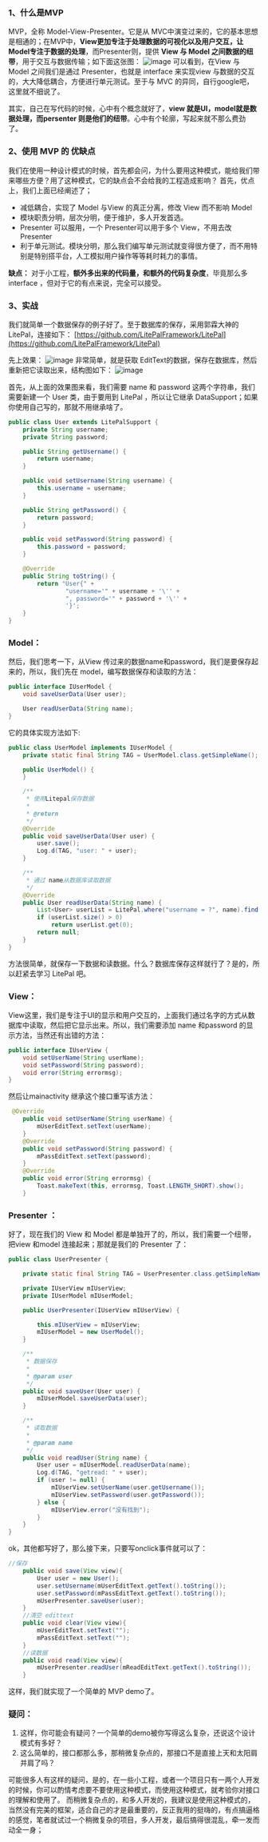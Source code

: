 
### 1、什么是MVP
MVP，全称 Model-View-Presenter。它是从 MVC中演变过来的，它的基本思想是相通的；在MVP中，**View更加专注于处理数据的可视化以及用户交互，让Model专注于数据的处理**，而Presenter则，提供 **View 与 Model 之间数据的纽带**，用于交互与数据传输；如下面这张图：
 ![image](https://img-blog.csdn.net/20170409164517040)
可以看到，在View 与 Model 之间我们是通过 Presenter，也就是 interface 来实现view 与数据的交互的，大大降低耦合，方便进行单元测试。至于与 MVC 的异同，自行google吧，这里就不细说了。

其实，自己在写代码的时候，心中有个概念就好了，**view 就是UI，model就是数据处理，而persenter 则是他们的纽带**。心中有个轮廓，写起来就不那么费劲了。
### 2、使用 MVP 的 优缺点
我们在使用一种设计模式的时候，首先都会问，为什么要用这种模式，能给我们带来哪些方便？用了这种模式，它的缺点会不会给我的工程造成影响？
首先，优点上，我们上面已经阐述了；

- 减低耦合，实现了 Model 与View 的真正分离，修改 View 而不影响 Model
- 模块职责分明，层次分明，便于维护，多人开发首选。
- Presenter 可以服用，一个 Presenter可以用于多个 View，不用去改 Presenter
- 利于单元测试。模块分明，那么我们编写单元测试就变得很方便了，而不用特别是特别搭平台，人工模拟用户操作等等耗时耗力的事情。

**缺点：**
对于小工程，**额外多出来的代码量，和额外的代码复杂度**，毕竟那么多 interface ，但对于它的有点来说，完全可以接受。

### 3、实战
我们就简单一个数据保存的例子好了。至于数据库的保存，采用郭霖大神的 LitePal，连接如下：
[https://github.com/LitePalFramework/LitePal](https://github.com/LitePalFramework/LitePal)

先上效果：
 ![image](https://img-blog.csdn.net/20170409165058906)
非常简单，就是获取 EditText的数据，保存在数据库，然后重新把它读取出来，结构图如下：
 ![image](https://img-blog.csdn.net/20170409165221409)

首先，从上面的效果图来看，我们需要 name 和 password 这两个字符串，我们需要新建一个 User 类，由于要用到 LitePal ，所以让它继承 DataSupport；如果你使用自己写的，那就不用继承啥了。
```java
public class User extends LitePalSupport {
    private String username;
    private String password;

    public String getUsername() {
        return username;
    }

    public void setUsername(String username) {
        this.username = username;
    }

    public String getPassword() {
        return password;
    }

    public void setPassword(String password) {
        this.password = password;
    }

    @Override
    public String toString() {
        return "User{" +
                "username='" + username + '\'' +
                ", password='" + password + '\'' +
                '}';
    }
}
```
### Model：
然后，我们思考一下，从View 传过来的数据name和password，我们是要保存起来的，所以，我们先在 model，编写数据保存和读取的方法：
```java
public interface IUserModel {
    void saveUserData(User user);

    User readUserData(String name);
}
```
它的具体实现方法如下:
```java
public class UserModel implements IUserModel {
    private static final String TAG = UserModel.class.getSimpleName();

    public UserModel() {
    }

    /**
     * 使用Litepal保存数据
     *
     * @return
     */
    @Override
    public void saveUserData(User user) {
        user.save();
        Log.d(TAG, "user: " + user);
    }

    /**
     * 通过 name从数据库读取数据
     */
    @Override
    public User readUserData(String name) {
        List<User> userList = LitePal.where("username = ?", name).find(User.class);
        if (userList.size() > 0)
            return userList.get(0);
        return null;
    }
}
```
方法很简单，就保存一下数据和读数据。什么？数据库保存这样就行了？是的，所以赶紧去学习 LitePal 吧。

### View：
View这里，我们是专注于UI的显示和用户交互的，上面我们通过名字的方式从数据库中读取，然后把它显示出来。所以，我们需要添加 name 和password 的显示方法，当然还有出错的方法：
```java
public interface IUserView {
    void setUserName(String userName);
    void setPassword(String password);
    void error(String errormsg);
}
```
然后让mainactivity 继承这个接口重写该方法：
```java
 @Override
    public void setUserName(String userName) {
        mUserEditText.setText(userName);
    }
    @Override
    public void setPassword(String password) {
        mPassEditText.setText(password);
    }
    @Override
    public void error(String errormsg) {
        Toast.makeText(this, errormsg, Toast.LENGTH_SHORT).show();
    }
```
### Presenter ：
好了，现在我们的 View 和 Model 都是单独开了的，所以，我们需要一个纽带，把view 和model 连接起来；那就是我们的 Presenter 了：
```java
public class UserPresenter {

    private static final String TAG = UserPresenter.class.getSimpleName();

    private IUserView mIUserView;
    private IUserModel mIUserModel;

    public UserPresenter(IUserView mIUserView) {

        this.mIUserView = mIUserView;
        mIUserModel = new UserModel();
    }

    /**
     * 数据保存
     *
     * @param user
     */
    public void saveUser(User user) {
        mIUserModel.saveUserData(user);
    }

    /**
     * 读取数据
     *
     * @param name
     */
    public void readUser(String name) {
        User user = mIUserModel.readUserData(name);
        Log.d(TAG, "getread: " + user);
        if (user != null) {
            mIUserView.setUserName(user.getUsername());
            mIUserView.setPassword(user.getPassword());
        } else {
            mIUserView.error("没有找到");
        }
    }
}
```
ok，其他都写好了，那么接下来，只要写onclick事件就可以了：
```java
//保存
    public void save(View view){
        User user = new User();
        user.setUsername(mUserEditText.getText().toString());
        user.setPassword(mPassEditText.getText().toString());
        mUserPresenter.saveUser(user);
    }
    //清空 edittext 
    public void clear(View view){
        mUserEditText.setText("");
        mPassEditText.setText("");
    }
    //读数据
    public void read(View view){
        mUserPresenter.readUser(mReadEditText.getText().toString());
    }
```
这样，我们就实现了一个简单的 MVP demo了。

### 疑问：
1. 这样，你可能会有疑问？一个简单的demo被你写得这么复杂，还说这个设计模式有多好？
2. 这么简单的，接口都那么多，那稍微复杂点的，那接口不是直接上天和太阳肩并肩了吗？

可能很多人有这样的疑问，是的，在一些小工程，或者一个项目只有一两个人开发的时候，你可以酌情考虑要不要使用这种模式，而使用这种模式，就考验你对接口的理解和使用了。
而稍微复杂点的，和多人开发的，我建议是使用这种模式的，当然没有完美的框架，适合自己的才是最重要的，反正我用的挺嗨的，有点搞逼格的感觉，笔者就试过一个稍微复杂的项目，多人开发，最后搞得很混乱，牵一发而动全一身；

